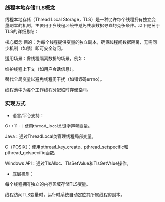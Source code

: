 ### 线程本地存储TLS概念
线程本地存储（Thread Local Storage，TLS）是一种允许每个线程拥有独立变量副本的机制，主要用于多线程环境中避免共享数据导致的竞争条件。以下是关于TLS的详细总结：

核心概念
目的：为每个线程提供变量的独立副本，确保线程间数据隔离，无需同步机制（如锁）即可安全访问。

适用场景：需线程隔离数据的场景，例如：

维护线程上下文（如用户会话信息）。

替代全局变量以避免线程间干扰（如错误码errno）。

线程池中为每个工作线程分配临时存储空间。

### 实现方式
- 语言/平台支持：

C++11+：使用thread_local关键字声明变量。

Java：通过ThreadLocal<T>类管理线程局部变量。

C（POSIX）：使用pthread_key_create、pthread_setspecific和pthread_getspecific函数。

Windows API：通过TlsAlloc、TlsSetValue和TlsGetValue操作。

- 底层机制：

每个线程拥有独立的内存区域存储TLS变量。

线程访问TLS变量时，运行时系统自动定位其所属线程的副本。